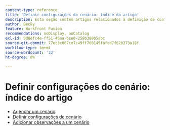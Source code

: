 ```yaml
---
content-type: reference
title: 'Definir configurações do cenário: índice do artigo'
description: Esta seção contém artigos relacionados à definição de configurações de cenário no Workfront Fusion.
author: Becky
feature: Workfront Fusion
recommendations: noDisplay, noCatalog
exl-id: 9d8efc4e-ff51-46aa-bce0-259b380b5abc
source-git-commit: 77ec3c007ce7c49ff760145fafcd7f62b273a18f
workflow-type: tm+mt
source-wordcount: '33'
ht-degree: 0%

---
```


# Definir configurações do cenário: índice do artigo

* [Agendar um cenário](/help/workfront-fusion/create-scenarios/config-scenarios-settings/schedule-a-scenario.md)
* [Definir configurações de cenário](/help/workfront-fusion/create-scenarios/config-scenarios-settings/configure-scenario-settings.md)
* [Adicionar observações a um cenário](/help/workfront-fusion/create-scenarios/config-scenarios-settings/add-notes-to-scenario.md)
